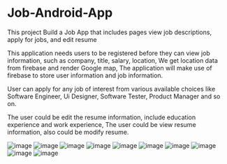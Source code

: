 # Job-Android-App
This project Build a Job App that includes pages view job descriptions, apply for jobs, and edit resume

This application needs users to be registered before they can view job information, such as company, title, salary, location, We get location data from firebase and render Google map, The application will make use of firebase to store user information and job information.

User can apply for any job of interest from various available choices like Software Engineer, Ui Designer, Software Tester, Product Manager and so on. 

The user could be edit the resume information, include education experience and work experience, The user could be view resume information, also could be modify resume.

![image](https://user-images.githubusercontent.com/78081346/144757303-108164e0-1e90-4116-bb4c-8d8e8cbe71af.png)
![image](https://user-images.githubusercontent.com/78081346/144757330-231cfac1-92b4-4bad-bce3-70b0ff429eb9.png)
![image](https://user-images.githubusercontent.com/78081346/144757332-0a0de983-d3a7-4514-9559-0dc4042e3749.png)
![image](https://user-images.githubusercontent.com/78081346/144757334-af803011-518f-4d11-aa78-6e42ad05ab71.png)
![image](https://user-images.githubusercontent.com/78081346/144757336-6719acf4-084f-4462-aec2-4740a8fc2227.png)
![image](https://user-images.githubusercontent.com/78081346/144757337-94c3f598-b5ec-4290-8510-cb7ec03fe514.png)
![image](https://user-images.githubusercontent.com/78081346/144757339-0e53ff92-b948-4a83-b1bd-138a3fbce7d1.png)
![image](https://user-images.githubusercontent.com/78081346/144757341-fba1a8ae-4bfc-42ee-9b9b-e1db5f32c20a.png)
![image](https://user-images.githubusercontent.com/78081346/144757342-17d36523-43ce-4b0c-ae8f-4dc789cddb8d.png)
![image](https://user-images.githubusercontent.com/78081346/144757349-55cd10c7-9849-43c8-97a8-31a5662b4bd9.png)


